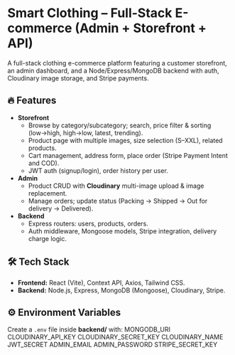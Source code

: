 # Smart Clothing – Full-Stack E-commerce (Admin + Storefront + API)

A full-stack clothing e-commerce platform featuring a customer storefront, an admin dashboard, and a Node/Express/MongoDB backend with auth, Cloudinary image storage, and Stripe payments.


## 🔥 Features
- **Storefront**
  - Browse by category/subcategory; search, price filter & sorting (low→high, high→low, latest, trending).
  - Product page with multiple images, size selection (S–XXL), related products.
  - Cart management, address form, place order (Stripe Payment Intent and COD).
  - JWT auth (signup/login), order history per user.
- **Admin**
  - Product CRUD with **Cloudinary** multi-image upload & image replacement.
  - Manage orders; update status (Packing → Shipped → Out for delivery → Delivered).
- **Backend**
  - Express routers: users, products, orders.
  - Auth middleware, Mongoose models, Stripe integration, delivery charge logic.

## 🛠️ Tech Stack
- **Frontend:** React (Vite), Context API, Axios, Tailwind CSS.
- **Backend:** Node.js, Express, MongoDB (Mongoose), Cloudinary, Stripe.

## ⚙️ Environment Variables
Create a `.env` file inside **backend/** with:
MONGODB_URI
CLOUDINARY_API_KEY 
CLOUDINARY_SECRET_KEY
CLOUDINARY_NAME 
JWT_SECRET 
ADMIN_EMAIL 
ADMIN_PASSWORD 
STRIPE_SECRET_KEY 

